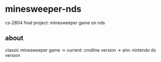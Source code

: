 minesweeper-nds
===============

cs-2804 final project: minesweeper game on nds

## about

classic minesweeper game
-> current: cmdline version 
-> aim: nintendo ds version


